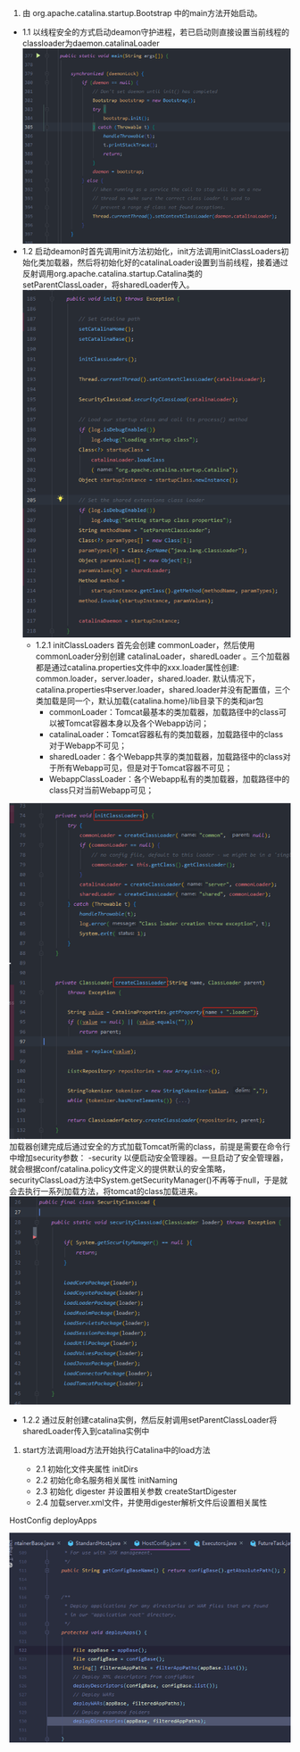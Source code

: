 
1. 由 org.apache.catalina.startup.Bootstrap 中的main方法开始启动。
- 1.1 以线程安全的方式启动deamon守护进程，若已启动则直接设置当前线程的classloader为daemon.catalinaLoader
  ![](images/2020-01-06-14-48-45.png)
- 1.2 启动deamon时首先调用init方法初始化，init方法调用initClassLoaders初始化类加载器，然后将初始化好的catalinaLoader设置到当前线程，接着通过反射调用org.apache.catalina.startup.Catalina类的setParentClassLoader，将sharedLoader传入。
![](images/2020-01-06-15-08-51.png)
   - 1.2.1 initClassLoaders 首先会创建 commonLoader，然后使用commonLoader分别创建 catalinaLoader，sharedLoader 。三个加载器都是通过catalina.properties文件中的xxx.loader属性创建: common.loader，server.loader，shared.loader. 默认情况下，catalina.properties中server.loader，shared.loader并没有配置值，三个类加载是同一个，默认加载{catalina.home}/lib目录下的类和jar包
     - commonLoader：Tomcat最基本的类加载器，加载路径中的class可以被Tomcat容器本身以及各个Webapp访问；
     - catalinaLoader：Tomcat容器私有的类加载器，加载路径中的class对于Webapp不可见；
     - sharedLoader：各个Webapp共享的类加载器，加载路径中的class对于所有Webapp可见，但是对于Tomcat容器不可见；
     - WebappClassLoader：各个Webapp私有的类加载器，加载路径中的class只对当前Webapp可见；

![](images/2020-01-06-15-26-19.png)
加载器创建完成后通过安全的方式加载Tomcat所需的class，前提是需要在命令行中增加security参数： -security 以便启动安全管理器。一旦启动了安全管理器，就会根据conf/catalina.policy文件定义的提供默认的安全策略，securityClassLoad方法中System.getSecurityManager()不再等于null，于是就会去执行一系列加载方法，将tomcat的class加载进来。
![](images/2020-01-06-15-48-27.png)

   - 1.2.2 通过反射创建catalina实例，然后反射调用setParentClassLoader将sharedLoader传入到catalina实例中

1. start方法调用load方法开始执行Catalina中的load方法

   - 2.1 初始化文件夹属性  initDirs
   - 2.2 初始化命名服务相关属性 initNaming
   - 2.3 初始化 digester 并设置相关参数 createStartDigester
   - 2.4 加载server.xml文件，并使用digester解析文件后设置相关属性


HostConfig  deployApps

![](images/2020-01-05-00-54-39.png)